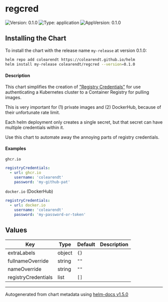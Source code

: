 # regcred

![Version: 0.1.0](https://img.shields.io/badge/Version-0.1.0-informational?style=flat-square) ![Type: application](https://img.shields.io/badge/Type-application-informational?style=flat-square) ![AppVersion: 0.1.0](https://img.shields.io/badge/AppVersion-0.1.0-informational?style=flat-square)

## Installing the Chart

To install the chart with the release name `my-release` at version 0.1.0:

```bash
helm repo add colearendt https://colearendt.github.io/helm
helm install my-release colearendt/regcred --version=0.1.0
```

#### Description

This chart simplifies the creation
of ["Registry Credentials"](https://kubernetes.io/docs/tasks/configure-pod-container/pull-image-private-registry/) for
use authenticating a Kubernetes cluster to a Container Registry for pulling images.

This is very important for (1) private images and (2) DockerHub, because of their unfortunate rate limit.

Each helm deployment only creates a single secret, but that secret can have multiple credentials within it.

Use this chart to automate away the annoying parts of registry credentials.

#### Examples

`ghcr.io`
```yaml
registryCredentials:
  - url: ghcr.io
    username: 'colearendt'
    password: 'my-github-pat'
```

`docker.io` (DockerHub)
```yaml
registryCredentials:
  - url: docker.io
    username: 'colearendt'
    password: 'my-password-or-token'
```

## Values

| Key | Type | Default | Description |
|-----|------|---------|-------------|
| extraLabels | object | `{}` |  |
| fullnameOverride | string | `""` |  |
| nameOverride | string | `""` |  |
| registryCredentials | list | `[]` |  |

----------------------------------------------
Autogenerated from chart metadata using [helm-docs v1.5.0](https://github.com/norwoodj/helm-docs/releases/v1.5.0)
